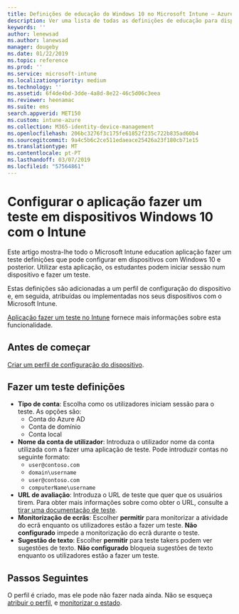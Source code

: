 ```yaml
---
title: Definições de educação do Windows 10 no Microsoft Intune – Azure | Documentos da Microsoft
description: Ver uma lista de todas as definições de educação para dispositivos Windows 10. Utilize estas definições no perfil de configuração de dispositivo com a fazer uma aplicação de teste, escolha como os utilizadores ou os estudantes iniciam sessão no monitor de tela durante o teste e mais no Intune.
keywords: ''
author: lenewsad
ms.author: lanewsad
manager: dougeby
ms.date: 01/22/2019
ms.topic: reference
ms.prod: ''
ms.service: microsoft-intune
ms.localizationpriority: medium
ms.technology: ''
ms.assetid: 6f4de4bd-3dde-4a8d-8e22-46c5d06c3eea
ms.reviewer: heenamac
ms.suite: ems
search.appverid: MET150
ms.custom: intune-azure
ms.collection: M365-identity-device-management
ms.openlocfilehash: 206bc3276f3c175fe61852f235c722b835ad60b4
ms.sourcegitcommit: 9a4c5b6c2ce511edaeace25426a23f180cb71e15
ms.translationtype: MT
ms.contentlocale: pt-PT
ms.lasthandoff: 03/07/2019
ms.locfileid: "57564861"
---
```

# <a name="configure-the-take-a-test-app-on-windows-10-devices-using-intune"></a>Configurar o aplicação fazer um teste em dispositivos Windows 10 com o Intune

Este artigo mostra-lhe todo o Microsoft Intune education aplicação fazer um teste definições que pode configurar em dispositivos com Windows 10 e posterior. Utilizar esta aplicação, os estudantes podem iniciar sessão num dispositivo e fazer um teste.

Estas definições são adicionadas a um perfil de configuração do dispositivo e, em seguida, atribuídas ou implementadas nos seus dispositivos com o Microsoft Intune.

[Aplicação fazer um teste no Intune](education-settings-configure.md) fornece mais informações sobre esta funcionalidade.

## <a name="before-you-begin"></a>Antes de começar

[Criar um perfil de configuração do dispositivo](education-settings-configure.md#create-a-device-profile).

## <a name="take-a-test-settings"></a>Fazer um teste definições

- **Tipo de conta**: Escolha como os utilizadores iniciam sessão para o teste. As opções são:
  - Conta do Azure AD
  - Conta de domínio
  - Conta local
- **Nome da conta de utilizador**: Introduza o utilizador nome da conta utilizada com a fazer uma aplicação de teste. Pode introduzir contas no seguinte formato:
  - `user@contoso.com`
  - `domain\username`
  - `user@contoso.com`
  - `computerName\username`
- **URL de avaliação**: Introduza o URL de teste que quer que os usuários tirem. Para obter mais informações sobre como obter o URL, consulte a [tirar uma documentação de teste](https://docs.microsoft.com/education/windows/take-tests-in-windows-10).
- **Monitorização de ecrãs**: Escolher **permitir** para monitorizar a atividade do ecrã enquanto os utilizadores estão a fazer um teste. **Não configurado** impede a monitorização do ecrã durante o teste.
- **Sugestão de texto**: Escolher **permitir** para teste takers podem ver sugestões de texto. **Não configurado** bloqueia sugestões de texto enquanto os utilizadores estão a fazer um teste.

## <a name="next-steps"></a>Passos Seguintes

O perfil é criado, mas ele pode não fazer nada ainda. Não se esqueça [atribuir o perfil](device-profile-assign.md), e [monitorizar o estado](device-profile-monitor.md).
